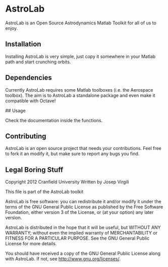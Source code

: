 # AstroLab

AstroLab is an Open Source Astrodynamics Matlab Toolkit for all of us to enjoy. 

## Installation

Installing AstroLab is very simple, just copy it somewhere in your Matlab path and start crunching orbits.

## Dependencies

Currently AstroLab requires some Matlab toolboxes (i.e. the Aerospace toolbox). The aim is to AstroLab a standalone package and even make it compatible with Octave!

## Usage

Check the documentation inside the functions.

## Contributing

AstroLab is an open source project that needs your contributions. Feel free to fork it an modify it, but make sure to report any bugs you find.

## Legal Boring Stuff

Copyright 2012 Cranfield University
Written by Josep Virgili

This file is part of the AstroLab toolkit

AstroLab is free software: you can redistribute it and/or modify it under the terms of the GNU General Public License as published by the Free Software Foundation, either version 3 of the License, or (at your option) any later version.

AstroLab is distributed in the hope that it will be useful, but WITHOUT ANY WARRANTY; without even the implied warranty of MERCHANTABILITY or FITNESS FOR A PARTICULAR PURPOSE.  See the GNU General Public License for more details.

You should have received a copy of the GNU General Public License along with AstroLab.  If not, see <http://www.gnu.org/licenses/>.